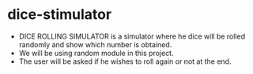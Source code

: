 # dice-stimulator
- DICE ROLLING SIMULATOR is a simulator where he dice will be rolled randomly and show which number is obtained.
- We will be using random module in this project. 
- The user will be asked if he wishes to roll again or not at the end.
